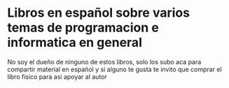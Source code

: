 # Libros en español sobre varios temas de programacion e informatica en general

No soy el dueño de ninguno de estos libros, solo los subo aca para compartir material en español y si alguno te gusta te invito que comprar el libro fisico para asi apoyar al autor
